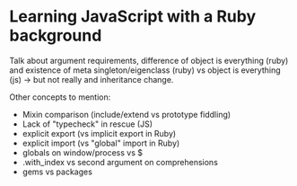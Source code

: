 # Learning JavaScript with a Ruby background

Talk about argument requirements, difference of object is everything (ruby) and existence of meta singleton/eigenclass (ruby) vs object is everything (js) -> but not really and inheritance change.

Other concepts to mention:

- Mixin comparison (include/extend vs prototype fiddling)
- Lack of "typecheck" in rescue (JS)
- explicit export (vs implicit export in Ruby)
- explicit import (vs "global" import in Ruby)
- globals on window/process vs \$
- .with_index vs second argument on comprehensions
- gems vs packages
